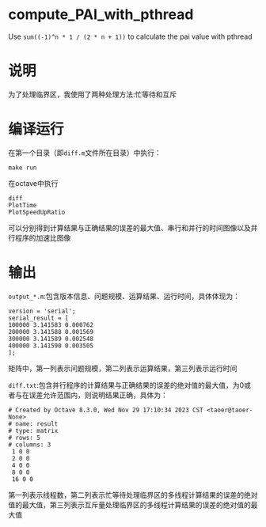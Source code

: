 # compute_PAI_with_pthread
Use `sum((-1)^n * 1 / (2 * n + 1))` to calculate the pai value with pthread
# 说明
为了处理临界区，我使用了两种处理方法:忙等待和互斥
# 编译运行
在第一个目录（即`diff.m`文件所在目录）中执行：
```
make run
```
在octave中执行
```
diff
PlotTime
PlotSpeedUpRatio
```
可以分别得到计算结果与正确结果的误差的最大值、串行和并行的时间图像以及并行程序的加速比图像
# 输出
`output_*.m`:包含版本信息、问题规模、运算结果、运行时间，具体体现为：
```
version = 'serial';
serial_result = [
100000 3.141583 0.000762
200000 3.141588 0.001569
300000 3.141589 0.002548
400000 3.141590 0.003505
];
```
矩阵中，第一列表示问题规模，第二列表示运算结果，第三列表示运行时间

`diff.txt`:包含并行程序的计算结果与正确结果的误差的绝对值的最大值，为0或者与在误差允许范围内，则说明结果正确，具体为：
```
# Created by Octave 8.3.0, Wed Nov 29 17:10:34 2023 CST <taoer@taoer-None>
# name: result
# type: matrix
# rows: 5
# columns: 3
 1 0 0
 2 0 0
 4 0 0
 8 0 0
 16 0 0
```
第一列表示线程数，第二列表示忙等待处理临界区的多线程计算结果的误差的绝对值的最大值，第三列表示互斥量处理临界区的多线程计算结果的误差的绝对值的最大值
